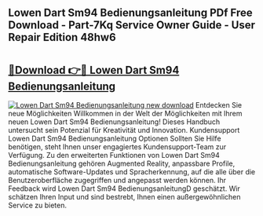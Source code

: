 ## Lowen Dart Sm94 Bedienungsanleitung PDf Free Download - Part-7Kq Service Owner Guide - User Repair Edition 48hw6

# <h2><a href="http://df34c8t.blite.top/?on=Lowen+Dart+Sm94+Bedienungsanleitung">🔗Download 👉🔴 Lowen Dart Sm94 Bedienungsanleitung</a></h2>

[![Lowen Dart Sm94 Bedienungsanleitung new download](https://i.imgur.com/lujVjoI.png)](http://df34c8t.blite.top/?on=Lowen+Dart+Sm94+Bedienungsanleitung)
Entdecken Sie neue Möglichkeiten Willkommen in der Welt der Möglichkeiten mit Ihrem neuen Lowen Dart Sm94 Bedienungsanleitung! Dieses Handbuch untersucht sein Potenzial für Kreativität und Innovation. Kundensupport Lowen Dart Sm94 Bedienungsanleitung Optionen Sollten Sie Hilfe benötigen, steht Ihnen unser engagiertes Kundensupport-Team zur Verfügung. Zu den erweiterten Funktionen von Lowen Dart Sm94 Bedienungsanleitung gehören Augmented Reality, anpassbare Profile, automatische Software-Updates und Spracherkennung, auf die alle über die Benutzeroberfläche zugegriffen und angepasst werden können. Ihr Feedback wird Lowen Dart Sm94 BedienungsanleitungD geschätzt. Wir schätzen Ihren Input und sind bestrebt, Ihnen einen außergewöhnlichen Service zu bieten.
